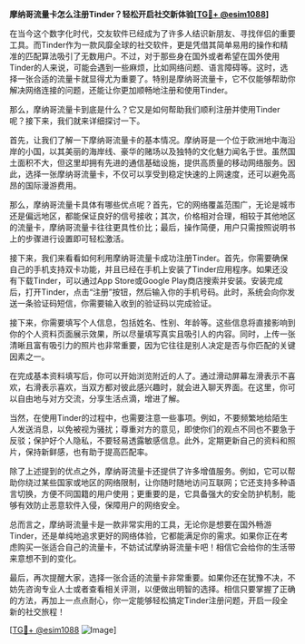 **摩纳哥流量卡怎么注册Tinder？轻松开启社交新体验[[TG💪+ @esim1088](https://t.me/s/esim1088)]**

在当今这个数字化时代，交友软件已经成为了许多人结识新朋友、寻找伴侣的重要工具。而Tinder作为一款风靡全球的社交软件，更是凭借其简单易用的操作和精准的匹配算法吸引了无数用户。不过，对于那些身在国外或者希望在国外使用Tinder的人来说，可能会遇到一些麻烦，比如网络问题、语言障碍等。这时，选择一张合适的流量卡就显得尤为重要了。特别是摩纳哥流量卡，它不仅能够帮助你解决网络连接的问题，还能让你更加顺畅地注册和使用Tinder。

那么，摩纳哥流量卡到底是什么？它又是如何帮助我们顺利注册并使用Tinder呢？接下来，我们就来详细探讨一下。

首先，让我们了解一下摩纳哥流量卡的基本情况。摩纳哥是一个位于欧洲地中海沿岸的小国，以其美丽的海岸线、豪华的赌场以及独特的文化魅力闻名于世。虽然国土面积不大，但这里却拥有先进的通信基础设施，提供高质量的移动网络服务。因此，选择一张摩纳哥流量卡，不仅可以享受到稳定快速的上网速度，还可以避免高昂的国际漫游费用。

那么，摩纳哥流量卡具体有哪些优点呢？首先，它的网络覆盖范围广，无论是城市还是偏远地区，都能保证良好的信号接收；其次，价格相对合理，相较于其他地区的流量卡，摩纳哥流量卡往往更具性价比；最后，操作简便，用户只需按照说明书上的步骤进行设置即可轻松激活。

接下来，我们来看看如何利用摩纳哥流量卡成功注册Tinder。首先，你需要确保自己的手机支持双卡功能，并且已经在手机上安装了Tinder应用程序。如果还没有下载Tinder，可以通过App Store或Google Play商店搜索并安装。安装完成后，打开Tinder，点击“注册”按钮，然后输入你的手机号码。此时，系统会向你发送一条验证码短信，你需要输入收到的验证码以完成验证。

接下来，你需要填写个人信息，包括姓名、性别、年龄等。这些信息将直接影响到你的个人资料页面展示效果，所以尽量填写真实且吸引人的内容。同时，上传一张清晰且富有吸引力的照片也非常重要，因为它往往是别人决定是否与你匹配的关键因素之一。

在完成基本资料填写后，你可以开始浏览附近的人了。通过滑动屏幕左滑表示不喜欢，右滑表示喜欢，当双方都对彼此感兴趣时，就会进入聊天界面。在这里，你可以自由地与对方交流，分享生活点滴，增进了解。

当然，在使用Tinder的过程中，也需要注意一些事项。例如，不要频繁地给陌生人发送消息，以免被视为骚扰；尊重对方的意见，即使你们的观点不同也不要急于反驳；保护好个人隐私，不要轻易透露敏感信息。此外，定期更新自己的资料和照片，保持新鲜感，也有助于提高匹配率。

除了上述提到的优点之外，摩纳哥流量卡还提供了许多增值服务。例如，它可以帮助你绕过某些国家或地区的网络限制，让你随时随地访问互联网；它还支持多种语言切换，方便不同国籍的用户使用；更重要的是，它具备强大的安全防护机制，能够有效防止恶意软件入侵，保障用户的网络安全。

总而言之，摩纳哥流量卡是一款非常实用的工具，无论你是想要在国外畅游Tinder，还是单纯地追求更好的网络体验，它都能满足你的需求。如果你正在考虑购买一张适合自己的流量卡，不妨试试摩纳哥流量卡吧！相信它会给你的生活带来意想不到的变化。

最后，再次提醒大家，选择一张合适的流量卡非常重要。如果你还在犹豫不决，不妨先咨询专业人士或者查看相关评测，以便做出明智的选择。相信只要掌握了正确的方法，再加上一点点耐心，你一定能够轻松搞定Tinder注册问题，开启一段全新的社交旅程！

[[TG💪+ @esim1088](https://t.me/s/esim1088) ![Image](https://i.postimg.cc/4NQfJmqS/Snipaste-2025-05-13-00-14-12.png)]